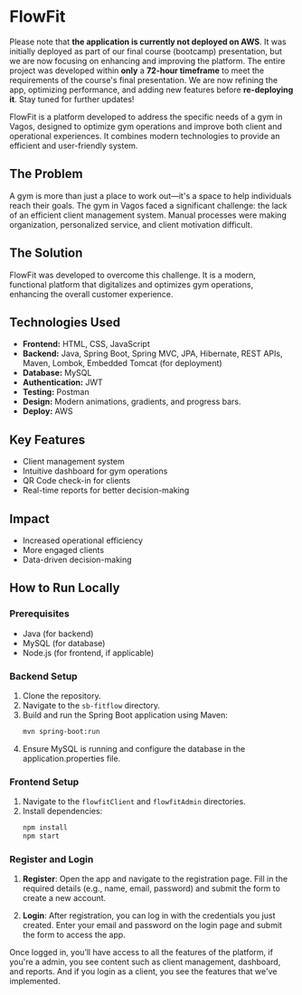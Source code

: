 # FlowFit

Please note that **the application is currently not deployed on AWS**. It was initially deployed as part of our final course (bootcamp) presentation, but we are now focusing on enhancing and improving the platform. The entire project was developed within **only** a **72-hour timeframe** to meet the requirements of the course's final presentation. We are now refining the app, optimizing performance, and adding new features before **re-deploying it**. Stay tuned for further updates!

FlowFit is a platform developed to address the specific needs of a gym in Vagos, designed to optimize gym operations and improve both client and operational experiences. It combines modern technologies to provide an efficient and user-friendly system.

## The Problem
A gym is more than just a place to work out—it's a space to help individuals reach their goals. The gym in Vagos faced a significant challenge: the lack of an efficient client management system. Manual processes were making organization, personalized service, and client motivation difficult.

## The Solution
FlowFit was developed to overcome this challenge. It is a modern, functional platform that digitalizes and optimizes gym operations, enhancing the overall customer experience.

## Technologies Used
- **Frontend:** HTML, CSS, JavaScript
- **Backend:** Java, Spring Boot, Spring MVC, JPA, Hibernate, REST APIs, Maven, Lombok, Embedded Tomcat (for deployment)
- **Database:** MySQL
- **Authentication:** JWT
- **Testing:** Postman
- **Design:** Modern animations, gradients, and progress bars.
- **Deploy:** AWS

## Key Features
- Client management system
- Intuitive dashboard for gym operations
- QR Code check-in for clients
- Real-time reports for better decision-making

## Impact
- Increased operational efficiency
- More engaged clients
- Data-driven decision-making

## How to Run Locally

### Prerequisites
- Java (for backend)
- MySQL (for database)
- Node.js (for frontend, if applicable)

### Backend Setup
1. Clone the repository.
2. Navigate to the `sb-fitflow` directory.
3. Build and run the Spring Boot application using Maven:
   ```bash
   mvn spring-boot:run
4. Ensure MySQL is running and configure the database in the application.properties file.

### Frontend Setup
1. Navigate to the `flowfitClient` and `flowfitAdmin` directories.
2. Install dependencies:
   ```bash
   npm install
   npm start

### Register and Login

1. **Register**: Open the app and navigate to the registration page. Fill in the required details (e.g., name, email, password) and submit the form to create a new account.

2. **Login**: After registration, you can log in with the credentials you just created. Enter your email and password on the login page and submit the form to access the app.

Once logged in, you’ll have access to all the features of the platform, if you're a admin, you see content such as client management, dashboard, and reports. And if you login as a client, you see the features that we've implemented.


